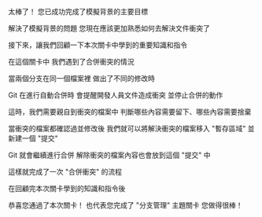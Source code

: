 太棒了！
您已成功完成了模擬背景的主要目標

解決了模擬背景的問題
您現在應該更加熟悉如何去解決文件衝突了

接下來，讓我們回顧一下本次關卡中學到的重要知識和指令

在這個關卡中
我們遇到了合併衝突的情況

當兩個分支在同一個檔案裡
做出了不同的修改時

Git 在進行自動合併時
會提醒開發人員文件造成衝突
並停止合併的動作

這時，我們需要親自到衝突的檔案中
判斷哪些內容需要留下、哪些內容需要捨棄

當衝突的檔案都確認過並修改後
我們就可以將解決衝突的檔案移入 "暫存區域"
並新建一個 "提交"

Git 就會繼續進行合併
解除衝突的檔案內容也會放到這個 "提交" 中

這樣就完成了一次 "合併衝突" 的流程

在回顧完本次關卡學到的知識和指令後

恭喜您通過了本次關卡！
也代表您完成了 "分支管理" 主題關卡
您做得很棒！